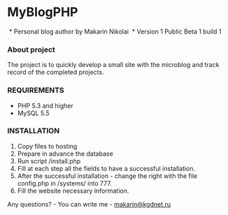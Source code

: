 # MyBlogPHP

 * Personal blog author by Makarin Nikolai
 * Version 1 Public Beta 1 build 1

### About project
The project is to quickly develop a small site with the microblog and track record of the completed projects.

### REQUIREMENTS
* PHP 5.3 and higher
* MySQL 5.5

### INSTALLATION
1. Copy files to hosting
2. Prepare in advance the database
3. Run script /install.php
4. Fill at each step all the fields to have a successful installation.
5. After the successful installation - change the right with the file config.php in /systems/ into 777.
6. Fill the website necessary information.

Any questions? - You can write me - makarin@kgdnet.ru